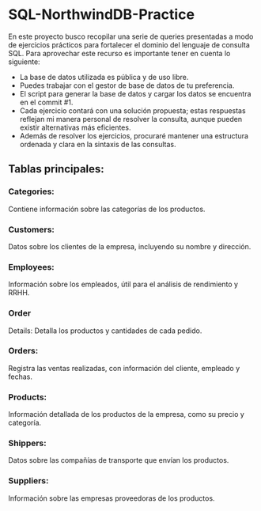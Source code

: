 # SQL-NorthwindDB-Practice
En este proyecto busco recopilar una serie de queries presentadas a modo de ejercicios prácticos para fortalecer el dominio del lenguaje de consulta SQL.
Para aprovechar este recurso es importante tener en cuenta lo siguiente:
-  La base de datos utilizada es pública y de uso libre.
-  Puedes trabajar con el gestor de base de datos de tu preferencia.
-  El script para generar la base de datos y cargar los datos se encuentra en el commit #1.
-  Cada ejercicio contará con una solución propuesta; estas respuestas reflejan mi manera personal de resolver la consulta, aunque pueden existir alternativas más eficientes.
-  Además de resolver los ejercicios, procuraré mantener una estructura ordenada y clara en la sintaxis de las consultas.

## Tablas principales:
### Categories: 
Contiene información sobre las categorías de los productos. 
### Customers: 
Datos sobre los clientes de la empresa, incluyendo su nombre y dirección. 
### Employees: 
Información sobre los empleados, útil para el análisis de rendimiento y RRHH. 
### Order 
Details: Detalla los productos y cantidades de cada pedido. 
### Orders: 
Registra las ventas realizadas, con información del cliente, empleado y fechas. 
### Products: 
Información detallada de los productos de la empresa, como su precio y categoría. 
### Shippers: 
Datos sobre las compañías de transporte que envían los productos. 
### Suppliers: 
Información sobre las empresas proveedoras de los productos. 
